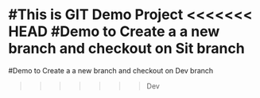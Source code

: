 #This is GIT Demo Project
<<<<<<< HEAD
#Demo to Create a a new branch and checkout on Sit branch
=======
#Demo to Create a a new branch and checkout on Dev branch
>>>>>>> Dev
